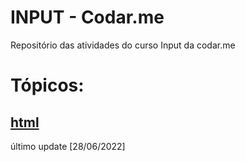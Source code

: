 # INPUT - Codar.me

Repositório das atividades do curso Input da codar.me

# Tópicos:

## [html](github.com/leandrowatanabe/INPUT/tree/main/HTML)
último update [28/06/2022]